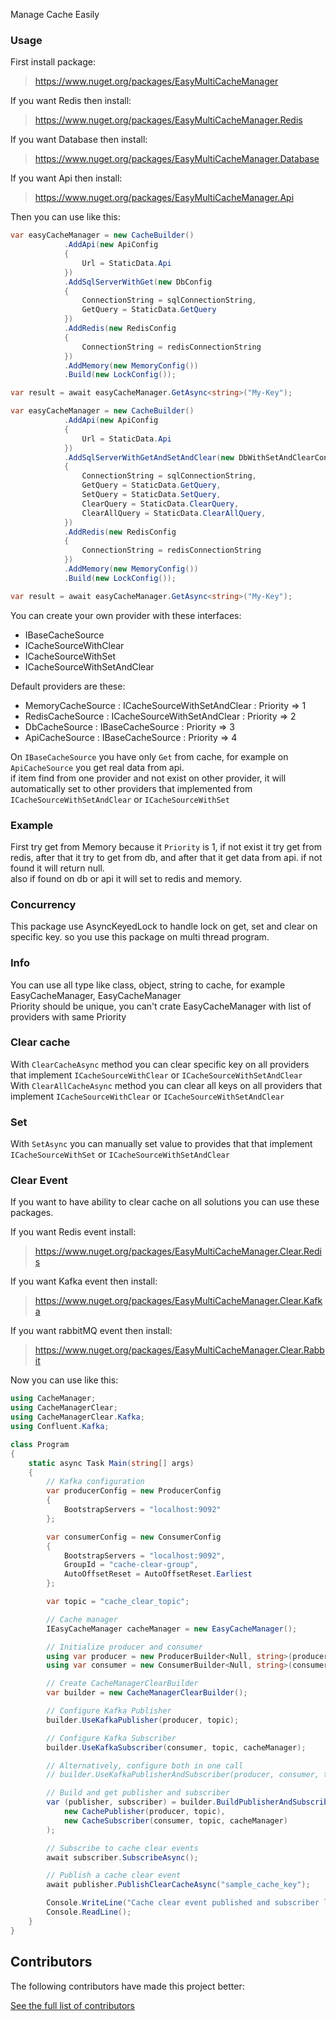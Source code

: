 Manage Cache Easily

### Usage

First install package:

> https://www.nuget.org/packages/EasyMultiCacheManager

If you want Redis then install:  

> https://www.nuget.org/packages/EasyMultiCacheManager.Redis

If you want Database then install:

> https://www.nuget.org/packages/EasyMultiCacheManager.Database

If you want Api then install:

> https://www.nuget.org/packages/EasyMultiCacheManager.Api  

Then you can use like this:  

```csharp
var easyCacheManager = new CacheBuilder()
            .AddApi(new ApiConfig
            {
                Url = StaticData.Api
            })
            .AddSqlServerWithGet(new DbConfig
            {
                ConnectionString = sqlConnectionString,
                GetQuery = StaticData.GetQuery
            })
            .AddRedis(new RedisConfig
            {
                ConnectionString = redisConnectionString
            })
            .AddMemory(new MemoryConfig())
            .Build(new LockConfig());

var result = await easyCacheManager.GetAsync<string>("My-Key");
```

```csharp
var easyCacheManager = new CacheBuilder()
            .AddApi(new ApiConfig
            {
                Url = StaticData.Api
            })
            .AddSqlServerWithGetAndSetAndClear(new DbWithSetAndClearConfig
            {
                ConnectionString = sqlConnectionString,
                GetQuery = StaticData.GetQuery,
                SetQuery = StaticData.SetQuery,
                ClearQuery = StaticData.ClearQuery,
                ClearAllQuery = StaticData.ClearAllQuery,
            })
            .AddRedis(new RedisConfig
            {
                ConnectionString = redisConnectionString
            })
            .AddMemory(new MemoryConfig())
            .Build(new LockConfig());

var result = await easyCacheManager.GetAsync<string>("My-Key");
```

You can create your own provider with these interfaces:

 - IBaseCacheSource
 - ICacheSourceWithClear
 - ICacheSourceWithSet
 - ICacheSourceWithSetAndClear

Default providers are these:

 - MemoryCacheSource : ICacheSourceWithSetAndClear : Priority => 1
 - RedisCacheSource : ICacheSourceWithSetAndClear : Priority => 2
 - DbCacheSource : IBaseCacheSource : Priority => 3
 - ApiCacheSource : IBaseCacheSource : Priority => 4

On `IBaseCacheSource` you have only `Get` from cache, for example on `ApiCacheSource` you get real data from api.  
if item find from one provider and not exist on other provider, it will automatically set to other providers that implemented from `ICacheSourceWithSetAndClear` or `ICacheSourceWithSet`  

### Example
First try get from Memory because it `Priority` is 1, if not exist it try get from redis, after that it try to get from db, and after that it get data from api. if not found it will return null.  
also if found on db or api it will set to redis and memory.  

### Concurrency
This package use AsyncKeyedLock to handle lock on get, set and clear on specific key. so you use this package on multi thread program.  

### Info
You can use all type like class, object, string to cache, for example EasyCacheManager, EasyCacheManager<MyClass>  
Priority should be unique, you can't crate EasyCacheManager with list of providers with same Priority

### Clear cache
With `ClearCacheAsync` method you can clear specific key on all providers that implement `ICacheSourceWithClear` or `ICacheSourceWithSetAndClear`  
With `ClearAllCacheAsync` method you can clear all keys on all providers that implement `ICacheSourceWithClear` or `ICacheSourceWithSetAndClear`

### Set
With `SetAsync` you can manually set value to provides that that implement `ICacheSourceWithSet` or `ICacheSourceWithSetAndClear`

### Clear Event
If you want to have ability to clear cache on all solutions you can use these packages.  

If you want Redis event install:

> https://www.nuget.org/packages/EasyMultiCacheManager.Clear.Redis

If you want Kafka event then install:

> https://www.nuget.org/packages/EasyMultiCacheManager.Clear.Kafka

If you want rabbitMQ event then install:

> https://www.nuget.org/packages/EasyMultiCacheManager.Clear.Rabbit

Now you can use like this:

```csharp
using CacheManager;
using CacheManagerClear;
using CacheManagerClear.Kafka;
using Confluent.Kafka;

class Program
{
    static async Task Main(string[] args)
    {
        // Kafka configuration
        var producerConfig = new ProducerConfig
        {
            BootstrapServers = "localhost:9092"
        };

        var consumerConfig = new ConsumerConfig
        {
            BootstrapServers = "localhost:9092",
            GroupId = "cache-clear-group",
            AutoOffsetReset = AutoOffsetReset.Earliest
        };

        var topic = "cache_clear_topic";

        // Cache manager
        IEasyCacheManager cacheManager = new EasyCacheManager();

        // Initialize producer and consumer
        using var producer = new ProducerBuilder<Null, string>(producerConfig).Build();
        using var consumer = new ConsumerBuilder<Null, string>(consumerConfig).Build();

        // Create CacheManagerClearBuilder
        var builder = new CacheManagerClearBuilder();

        // Configure Kafka Publisher
        builder.UseKafkaPublisher(producer, topic);

        // Configure Kafka Subscriber
        builder.UseKafkaSubscriber(consumer, topic, cacheManager);

        // Alternatively, configure both in one call
        // builder.UseKafkaPublisherAndSubscriber(producer, consumer, topic, cacheManager);

        // Build and get publisher and subscriber
        var (publisher, subscriber) = builder.BuildPublisherAndSubscriber(
            new CachePublisher(producer, topic),
            new CacheSubscriber(consumer, topic, cacheManager)
        );

        // Subscribe to cache clear events
        await subscriber.SubscribeAsync();

        // Publish a cache clear event
        await publisher.PublishClearCacheAsync("sample_cache_key");

        Console.WriteLine("Cache clear event published and subscriber listening...");
        Console.ReadLine();
    }
}
```

## Contributors
The following contributors have made this project better:

[See the full list of contributors](./CONTRIBUTORS.md)


